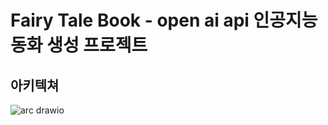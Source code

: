 # Fairy Tale Book - open ai api 인공지능 동화 생성 프로젝트

## 아키텍쳐
![arc drawio](https://github.com/Leejaeyeop/ai_fairy_tale_book/assets/93045720/797026a5-7451-4d16-8887-91e2ec91ba3d)

